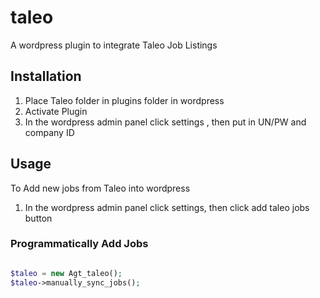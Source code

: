 taleo
=====

A wordpress plugin to integrate Taleo Job Listings 


## Installation 
1. Place Taleo folder in plugins folder in wordpress
2. Activate Plugin 
3. In the wordpress admin panel click settings , then put in UN/PW and company ID

## Usage 
To Add new jobs from Taleo into wordpress 
1. In the wordpress admin panel click settings, then click add taleo jobs button 

### Programmatically Add Jobs

 ``` php
 
$taleo = new Agt_taleo();
$taleo->manually_sync_jobs();

  ```
